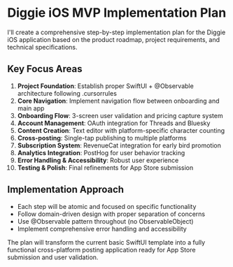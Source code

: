 # Diggie iOS MVP Implementation Plan

I'll create a comprehensive step-by-step implementation plan for the Diggie iOS application based on the product roadmap, project requirements, and technical specifications.

## Key Focus Areas

1. **Project Foundation**: Establish proper SwiftUI + @Observable architecture following .cursorrules
2. **Core Navigation**: Implement navigation flow between onboarding and main app
3. **Onboarding Flow**: 3-screen user validation and pricing capture system
4. **Account Management**: OAuth integration for Threads and Bluesky
5. **Content Creation**: Text editor with platform-specific character counting
6. **Cross-posting**: Single-tap publishing to multiple platforms
7. **Subscription System**: RevenueCat integration for early bird promotion
8. **Analytics Integration**: PostHog for user behavior tracking
9. **Error Handling & Accessibility**: Robust user experience
10. **Testing & Polish**: Final refinements for App Store submission

## Implementation Approach

- Each step will be atomic and focused on specific functionality
- Follow domain-driven design with proper separation of concerns
- Use @Observable pattern throughout (no ObservableObject)
- Implement comprehensive error handling and accessibility

The plan will transform the current basic SwiftUI template into a fully functional cross-platform posting application ready for App Store submission and user validation.
